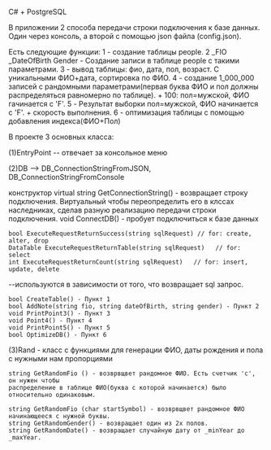 C# + PostgreSQL

В приложении 2  способа передачи строки подключения к базе данных. Один через консоль, а второй с помощью json файла (config.json).

Есть следующие функции:
1 - создание таблицы people.
2 _FIO _DateOfBirth Gender - Создание записи в таблице people с такими параметрами.
3 - вывод таблицы: фио, дата, пол, возраст. С уникальными ФИО+дата, сортировка по ФИО.
4 - создание 1_000_000 записей с рандомными параметрами(первая буква ФИО и пол должны распределяться равномерно по таблице). + 100: пол=мужской, ФИО гачинается с 'F'.
5 - Результат выборки пол=мужской, ФИО начинается с 'F'. + скорость выполнения.
6 - оптимизация таблицы с помощью добавления индекса(ФИО+Пол)


В проекте 3 основных класса:

(1)EntryPoint -- отвечает за консольное меню


(2)DB --> DB_ConnectionStringFromJSON, DB_ConnectionStringFromConsole

конструктор
    virtual string GetConnectionString() - возвращает строку подключения. 
    Виртуальный чтобы переопределить его в клссах наследниках,
    сделав разную реализацию передачи строки подключения.
    void ConnectDB() - пробует подключиться к базе данных

    bool ExecuteRequestReturnSuccess(string sqlRequest) // for: create, alter, drop
    DataTable ExecuteRequestReturnTable(string sqlRequest)   // for: select
    int ExecuteRequestReturnCount(string sqlRequest)   // for: insert, update, delete
--используются в зависимости от того, что возвращает sql запрос.

    bool CreateTable() - Пункт 1
    bool AddNote(string fio, string dateOfBirth, string gender) - Пункт 2
    void PrintPoint3() - Пункт 3
    void Point4() - Пункт 4
    void PrintPoint5() - Пункт 5
    bool OptimizeDB() - Пункт 6


(3)Rand - класс с функциями для генерации ФИО, даты рождения и пола с нужными нам пропорциями

    string GetRandomFio () - возврвщвет рандомное ФИО. Есть счетчик 'c', он нужен чтобы
    распределение в таблице ФИО(буква с которой начинается) было относительно одинаковым.

    string GetRandomFio (char startSymbol) - возврвщвет рандомное ФИО начинающееся с нужной буквы.
    string GetRandomGender() - возвращает один из 2х полов.
    string GetRandomDate() - возвращает случайную дату от _minYear до _maxYear.

